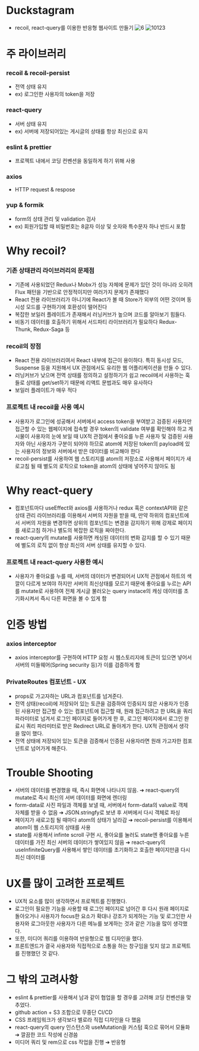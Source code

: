 # Duckstagram
- recoil, react-query를 이용한 반응형 웹사이트 만들기
![6](https://user-images.githubusercontent.com/55455103/173968229-b7aa218b-c560-445c-ab51-0e310668e50a.gif)
![10123](https://user-images.githubusercontent.com/55455103/174459459-0ecd2a9d-2eae-4b48-9d3a-326e82b4ede4.gif)


# 주 라이브러리
### recoil & recoil-persist
- 전역 상태 유지 
- ex) 로그인한 사용자의 token을 저장
### react-query
- 서버 상태 유지
- ex) 서버에 저장되어있는 게시글의 상태를 항상 최신으로 유지
### eslint & prettier
- 프로젝트 내에서 코딩 컨벤션을 동일하게 하기 위해 사용
### axios
- HTTP request & respose
### yup & formik
- form의 상태 관리 및 validation 검사
- ex) 회원가입할 때 비밀번호는 8글자 이상 및 숫자와 특수문자 하나 반드시 포함

# Why recoil?
### 기존 상태관리 라이브러리의 문제점
- 기존에 사용되었던 Redux나 Mobx가 성능 자체에 문제가 있던 것이 아니라 오히려 Flux 패턴을 기반으로 안정적이지만 여러가지 문제가 존재했다
- React 전용 라이브러리가 아니기에 React가 볼 때 Store가 외부의 어떤 것이며 동시성 모드를 구현하기에 호환성이 떨어진다
- 복잡한 보일러 플레이트가 존재해서 러닝커브가 높으며 코드를 알아보기 힘들다.
- 비동기 데이터를 호출하기 위해서 서드파티 라이브러리가 필요하다 Redux-Thunk, Redux-Saga 등
### recoil의 장점
- React 전용 라이브러리여서 React 내부에 접근이 용이하다. 특히 동시성 모드, Suspense 등을 지원해서 UX 관점에서도 유리한 웹 어플리케이션을 만들 수 있다.
- 러닝커브가 낮으며 전역 상태를 정의하고 설정하기가 쉽고 recoil에서 사용하는 훅들로 상태를 get/set하기 때문에 리액트 문법과도 매우 유사하다
- 보일러 플레이트가 매우 적다
### 프로젝트 내 recoil을 사용 예시
- 사용자가 로그인에 성공해서 서버에서 access token을 부여받고 검증된 사용자만 접근할 수 있는 웹페이지에 접속할 경우 token의 validate 여부를 확인해야 하고 게시물이 사용자의 눈에 보일 때 UX적 관점에서 좋아요를 누른 사용자 및 검증된 사용자와 아닌 사용자가 구분이 되어야 하므로 atom에 저장된 token의 payload에 있는 사용자의 정보와 서버에서 받은 데이터를 비교해야 한다
- recoil-persist를 사용하여 웹 스토리지를 atom의 저장소로 사용해서 페이지가 새로고침 될 때 별도의 로직으로 token을 atom의 상태에 넣어주지 않아도 됨

# Why react-query
- 컴포넌트마다 useEffect와 axios를 사용하거나 redux 혹은 contextAPI와 같은 상태 관리 라이브러리를 이용해서 서버의 자원을 받을 때, 만약 하위의 컴포넌트에서 서버의 자원을 변경하면 상위의 컴포넌트는 변경을 감지하기 위해 강제로 페이지를 새로고침 하거나 별도의 복잡한 로직을 짜야한다.
- react-query의 mutate를 사용하면 캐싱된 데이터의 변화 감지를 할 수 있기 때문에 별도의 로직 없이 항상 최신의 서버 상태를 유지할 수 있다.
### 프로젝트 내 react-query 사용한 예시
- 사용자가 좋아요를 누를 때, 서버의 데이터가 변경되어서 UX적 관점에서 하트의 색깔이 다르게 보여야 하지만 서버의 최신상태를 모르기 때문에 좋아요를 누르는 API를 mutate로 사용하여 전체 게시글 불러오는 query instace의 캐싱 데이터를 초기화시켜서 즉시 다른 화면을 볼 수 있게 함

# 인증 방법
### axios interceptor
- axios interceptor를 구현하여 HTTP 요청 시 웹스토리지에 토큰이 있으면 넣어서 서버의 미들웨어(Spring security 등)가 이를 검증하게 함
### PrivateRoutes 컴포넌트 - UX
- props로 가고자하는 URL과 컴포넌트를 넘겨준다.
- 전역 상태(recoil)에 저장되어 있는 토큰을 검증하여 인증되지 않은 사용자가 인증된 사용자만 접근할 수 있는 컴포넌트에 접근할 때, 원래 접근하려고 한 URL을 쿼리 파라미터로 넘겨서 로그인 페이지로 들어가게 한 후, 로그인 페이지에서 로그인 완료시 쿼리 파라미터로 받은 Redirect URL로 돌아게가 한다. UX적 관점에서 생각을 많이 했다.
- 전역 상태에 저장되어 있는 토큰을 검증해서 인증된 사용자라면 원래 가고자한 컴포넌트로 넘어가게 해준다.

# Trouble Shooting
- 서버의 데이터를 변경했을 때, 즉시 화면에 나타나지 않음. ➔ react-query의 mutate로 즉시 최신의 서버 데이터를 화면에 렌더링
- form-data로 사진 파일과 객체를 보낼 때, 서버에서 form-data의 value로 객체 자체를 받을 수 없음 ➔ JSON.stringfy로 보낸 후 서버에서 다시 객체로 파싱
- 페이지가 새로고침 될 때마다 atom의 상태가 날라감 ➔ recoil-persist를 이용해서 atom이 웹 스토리지의 상태를 사용
- state를 사용해서 infinte scroll 구현 시, 좋아요를 눌러도 state엔 좋아요를 누른 데이터를 가진 최신 서버의 데이터가 쌓여있지 않음 ➔ react-query의 useInfiniteQuery를 사용해서 쌓인 데이터를 초기화하고 호출한 페이지만큼 다시 최신 데이터를 

# UX를 많이 고려한 프로젝트
- UX적 요소를 많이 생각하면서 프로젝트를 진행했다. 
- 로그인이 필요한 기능을 사용할 때 로그인 페이지로 넘어간 후 다시 원래 페이지로 돌아오거나 사용자가 focus한 요소가 확대나 강조가 되게하는 기능 및 로그인한 사용자와 로그아웃한 사용자가 다른 메뉴를 보게하는 것과 같은 기능을 많이 생각했다.
- 또한, 미디어 쿼리를 이용하여 반응형으로 웹 디자인을 했다.
- 프론트엔드가 결국 사용자와 직접적으로 소통을 하는 창구임을 잊지 않고 프로젝트를 진행했던 것 같다.


# 그 밖의 고려사항
- eslint & prettier를 사용해서 남과 같이 협업을 할 경우를 고려해 코딩 컨벤션을 맞추었다.
- github action + S3 조합으로 무중단 CI/CD
- CSS 프레임워크가 생각보다 별로라 직접 디자인을 다 했음
- react-query의 query 인스턴스와 useMutation을 커스텀 훅으로 묶어서 모듈화 ➔ 깔끔한 코드 작성에 신경씀
- 미디어 쿼리 및 rem으로 css 작업을 진행 ➔ 반응형 

